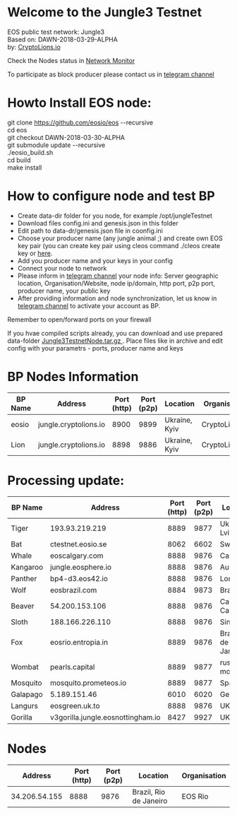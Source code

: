 # Welcome to the Jungle3 Testnet
EOS public test network: Jungle3   
Based on: DAWN-2018-03-29-ALPHA  
by: <a target="_blank" href="http://CryptoLions.io">CryptoLions.io</a>  


Check the Nodes status in <a target="_blank" href="http://jungle.cryptolions.io:9898/monitor3/">Network Monitor</a>

To participate as block producer please contact us in <a target="_blank" href="https://t.me/jungletestnet">telegram channel</a>


# Howto Install EOS node:  
  
git clone https://github.com/eosio/eos --recursive  
cd eos  
git checkout DAWN-2018-03-30-ALPHA  
git submodule update --recursive  
./eosio_build.sh  
cd build  
make install



# How to configure node and test BP
- Create data-dir folder for you node, for example /opt/jungleTestnet  
- Download files config.ini and genesis.json in this folder  
- Edit path to data-dr/genesis.json file in coonfig.ini
- Choose your producer name (any jungle animal ;) and create own EOS key pair (you can create key pair using cleos command ./cleos create key or <a target="_blank" href="https://nadejde.github.io/eos-token-sale/">here</a>.
- Add you producer name and your keys in your config
- Connect your node to network
- Please inform in <a target="_blank" href="https://t.me/jungletestnet">telegram channel</a> your node info: Server geographic location, Organisation/Website, node ip/domain, http port, p2p port, producer name, your public key
- After providing information and node synchronization, let us know in <a target="_blank" href="https://t.me/jungletestnet">telegram channel</a> to activate your account as BP.
  
Remember to open/forward ports on your firewall
  
If you hvae compiled scripts already, you can download and use prepared data-folder <a href="http://imgs.cryptolions.io/Jungle3TestnetNode.tar.gz"> Jungle3TestnetNode.tar.gz </a>. Place files like in archive and edit config with your parametrs - ports, producer name and keys



# BP Nodes Information
| BP Name | Address | Port (http) | Port (p2p) | Location | Organisation |
|---------|---------|-------------|------------|----------|--------------|
| eosio | jungle.cryptolions.io | 8900	| 9899	 | Ukraine, Kyiv | CryptoLions.io |
| Lion | jungle.cryptolions.io | 8898	| 9886 | Ukraine, Kyiv | CryptoLions.io |



# Processing update:
| BP Name | Address | Port (http) | Port (p2p) | Location | Organisation |
|---------|---------|-------------|------------|----------|--------------|
| Tiger | 193.93.219.219 | 8889	| 9877 | Ukraine, Lviv | CryptoLions.io |
| Bat | ctestnet.eosio.se | 8062 | 6602 | Sweden | EOSio.se |
| Whale | eoscalgary.com | 8888 | 9876 | Canada | EOS.Cafe |
| Kangaroo | jungle.eosphere.io | 8888 | 9876 |  Australia | EOSphere.io |
| Panther | bp4-d3.eos42.io | 8888 | 9876 |  London  | EOS42.io |
| Wolf | eosbrazil.com | 8884 | 9873 |  Brazil  | EOSbrazil.co |
| Beaver | 54.200.153.106 | 8888 | 9876 |  Canada, Calgary  | EOS Calgary |
| Sloth | 188.166.226.110 | 8888 | 9876 |  Singapore  | EOS Botetourt |
| Fox | eosrio.entropia.in | 8889 | 9876 |  Brazil, Rio de Janeiro  | EOS Rio |
| Wombat | pearls.capital | 8889 | 9877 |  russia, moscow | pearls.capital |
| Mosquito | mosquito.prometeos.io | 8889 | 9877 |  Spain | IberEOS |
| Galapago | 5.189.151.46 | 6010 | 6020 |  Germany | bitcoineos.fun |
| Langurs | eosgreen.uk.to | 8888 | 9876 |  UK | EOSgreen.io |
| Gorilla | v3gorilla.jungle.eosnottingham.io | 8427 | 9927 |  UK | EOSnottingham.io |

# Nodes
| Address | Port (http) | Port (p2p) | Location | Organisation |
|---------|-------------|------------|----------|--------------|
| 34.206.54.155 |	8888 | 9876 |	Brazil, Rio de Janeiro | EOS Rio |

